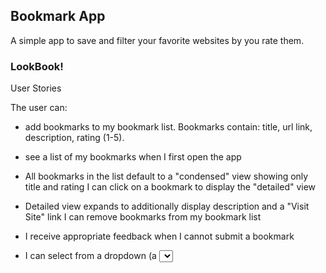 ## Bookmark App

A simple app to save and filter your favorite websites by you rate them.


### LookBook!

User Stories

The user can:

- add bookmarks to my bookmark list. Bookmarks contain: title, url link, description, rating (1-5).

- see a list of my bookmarks when I first open the app

- All bookmarks in the list default to a "condensed" view showing only title and rating
I can click on a bookmark to display the "detailed" view

- Detailed view expands to additionally display description and a "Visit Site" link
I can remove bookmarks from my bookmark list

- I receive appropriate feedback when I cannot submit a bookmark

- I can select from a dropdown (a <select> element) a "minimum rating" to filter the list by all bookmarks rated at or above the chosen selection

